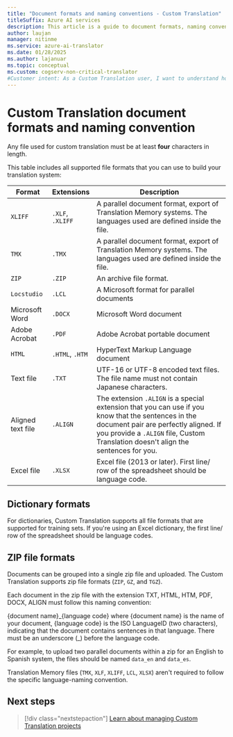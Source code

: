 ```yaml
---
title: "Document formats and naming conventions - Custom Translation"
titleSuffix: Azure AI services
description: This article is a guide to document formats, naming conventions, and how to avoid naming conflicts for Custom Translation.
author: laujan
manager: nitinme
ms.service: azure-ai-translator
ms.date: 01/28/2025
ms.author: lajanuar
ms.topic: conceptual
ms.custom: cogserv-non-critical-translator
#Customer intent: As a Custom Translation user, I want to understand how to format and name my documents.
---
```


# Custom Translation document formats and naming convention 

Any file used for custom translation must be at least **four** characters in length.

This table includes all supported file formats that you can use to build your translation system:

| Format            | Extensions   | Description                                                                                                                                                                                                                                                                    |
|-------------------|--------------|--------------------------------------------------------------------------------------------------------------------------------------------------------------------------------------------------------------------------------------------------------------------------------|
| `XLIFF`             | `.XLF`, `.XLIFF` | A parallel document format, export of Translation Memory systems. The languages used are defined inside the file.                                                                                                                                                              |
| `TMX`               | `.TMX`         | A parallel document format, export of Translation Memory systems. The languages used are defined inside the file.                                                                                                                                                              |
| `ZIP`               | `.ZIP`         | An archive file format.                                                                                                                                                                                                        |
| `Locstudio`         | `.LCL`         | A Microsoft format for parallel documents                                                                                                                                                                                                                                      |
| Microsoft Word    | `.DOCX`        | Microsoft Word document                                                                                                                                                                                                                                                        |
| Adobe Acrobat     | `.PDF`         | Adobe Acrobat portable document                                                                                                                                                                                                                                                |
| `HTML`              | `.HTML`, `.HTM`  | HyperText Markup Language document                                                                                                                                                                                                                                                                  |
| Text file         | `.TXT`         | UTF-16 or UTF-8 encoded text files. The file name must not contain Japanese characters.                                                                                                                                                                                        |
| Aligned text file | `.ALIGN`       | The extension `.ALIGN` is a special extension that you can use if you know that the sentences in the document pair are perfectly aligned. If you provide a `.ALIGN` file, Custom Translation doesn't align the sentences for you. |
| Excel file        | `.XLSX`        | Excel file (2013 or later). First line/ row of the spreadsheet should be language code.                                                                                                                                                                                                                                                      |

## Dictionary formats

For dictionaries, Custom Translation supports all file formats that are supported for training sets. If you're using an Excel dictionary, the first line/ row of the spreadsheet should be language codes.

## ZIP file formats

Documents can be grouped into a single zip file and uploaded. The Custom Translation supports zip file formats (`ZIP`, `GZ`, and `TGZ`).

Each document in the zip file with the extension TXT, HTML, HTM, PDF, DOCX, ALIGN must follow this naming convention:

{document name}\_{language code}
where {document name} is the name of your document, {language code} is the ISO LanguageID (two characters), indicating that the document contains sentences in that language. There must be an underscore (_) before the language code.

For example, to upload two parallel documents within a zip for an English to
Spanish system, the files should be named `data_en` and `data_es`.

Translation Memory files (`TMX`, `XLF`, `XLIFF`, `LCL`, `XLSX`) aren't required to follow the specific language-naming convention.

## Next steps

> [!div class="nextstepaction"]
> [Learn about managing  Custom Translation projects](workspace-and-project.md#what-is-a-custom-translator-project)
